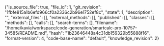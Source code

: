 {"is_source_file": true, "file_id": 1, "git_revision": "1fbfe815a1b6efd966cf0a2336c2b96e1752ef8c", "state": 1, "description": "", "external_files": [], "external_methods": [], "published": [], "classes": [], "methods": [], "calls": [], "search-terms": [], "filename": "/home/kavia/workspace/code-generation/smartcalc-pro-10757-34585/README.md", "hash": "1b23646448a4c31db156329b55888f16", "format-version": 4, "code-base-name": "default", "knowledge_revision": 2}